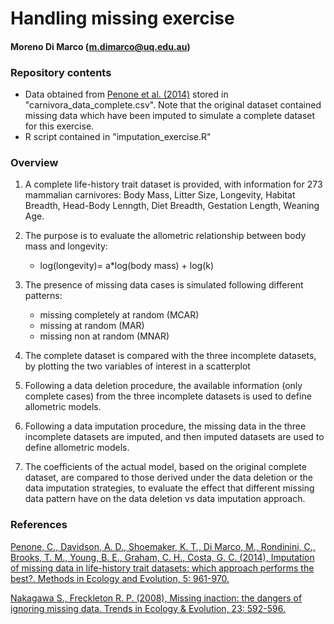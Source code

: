 # Handling missing exercise
#### Moreno Di Marco (m.dimarco@uq.edu.au)

### Repository contents
* Data obtained from [Penone et al. (2014)](http://onlinelibrary.wiley.com/doi/10.1111/2041-210X.12232/abstract) stored in "carnivora_data_complete.csv". Note that the original dataset contained missing data which have been imputed to simulate a complete dataset for this exercise.
* R script contained in "imputation_exercise.R"

### Overview
1. A complete life-history trait dataset is provided, with information for 273 mammalian carnivores: Body Mass, Litter Size, Longevity, Habitat Breadth, Head-Body Lenngth, Diet Breadth, Gestation Length, Weaning Age.

2. The purpose is to evaluate the allometric relationship between body mass and longevity:
	* log(longevity)= a*log(body mass) + log(k)

3. The presence of missing data cases is simulated following different patterns:
	* missing completely at random (MCAR)
	* missing at random (MAR)
	* missing non at random (MNAR)

4. The complete dataset is compared with the three incomplete datasets, by plotting the two variables of interest in a scatterplot

5. Following a data deletion procedure, the available information (only complete cases) from the three incomplete datasets is used to define allometric models.

6. Following a data imputation procedure, the missing data in the three incomplete datasets are imputed, and then imputed datasets are used to define allometric models.

7. The coefficients of the actual model, based on the original complete dataset, are compared to those derived under the data deletion or the data imputation strategies, to evaluate the effect that different missing data pattern have on the data deletion vs data imputation approach.
 
### References
[Penone, C., Davidson, A. D., Shoemaker, K. T., Di Marco, M., Rondinini, C., Brooks, T. M., Young, B. E., Graham, C. H., Costa, G. C. (2014), Imputation of missing data in life-history trait datasets: which approach performs the best?. Methods in Ecology and Evolution, 5: 961-970.](http://onlinelibrary.wiley.com/doi/10.1111/2041-210X.12232/abstract)

[Nakagawa S., Freckleton R. P. (2008), Missing inaction: the dangers of ignoring missing data. Trends in Ecology & Evolution, 23: 592-596.](http://www.sciencedirect.com/science/article/pii/S0169534708002772)
